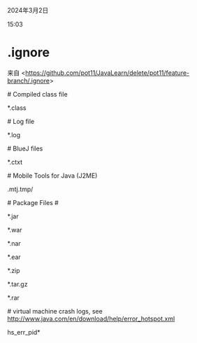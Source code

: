 
2024年3月2日

15:03

# .ignore

来自 \<<https://github.com/pot11/JavaLearn/delete/pot11/feature-branch/.ignore>\>

\# Compiled class file

\*.class

\# Log file

\*.log

\# BlueJ files

\*.ctxt

\# Mobile Tools for Java (J2ME)

.mtj.tmp/

\# Package Files \#

\*.jar

\*.war

\*.nar

\*.ear

\*.zip

\*.tar.gz

\*.rar

\# virtual machine crash logs, see <http://www.java.com/en/download/help/error_hotspot.xml>

hs_err_pid\*
